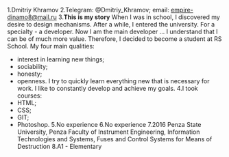 1.Dmitriy Khramov
2.Telegram: @Dmitriy_Khramov; email: empire-dinamo8@mail.ru
3.**This is my story**
When I was in school, I discovered my desire to design mechanisms. After a while, I entered the university. For a specialty - a developer. Now I am the main developer ... I understand that I can be of much more value. Therefore, I decided to become a student at RS School.
My four main qualities:
- interest in learning new things;
- sociability;
- honesty;
- openness.
I try to quickly learn everything new that is necessary for work. I like to constantly develop and achieve my goals.
4.I took courses:
- HTML;
- CSS;
- GIT;
- Photoshop.
5.No experience
6.No experience
7.2016 Penza State University, Penza Faculty of Instrument Engineering, Information Technologies and Systems, Fuses and Control Systems for Means of Destruction
8.A1 - Elementary
